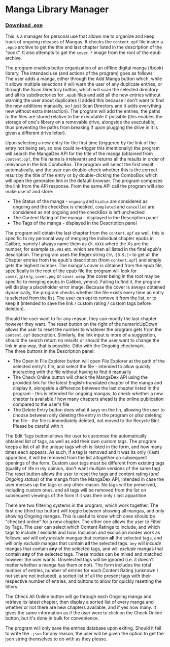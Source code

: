 # Manga Library Manager
### [Download .exe](https://github.com/ErisLoona/Manga-Library-Manager/releases/tag/v1.6)
This is a manager for personal use that allows me to organize and keep track of ongoing releases of Mangas. It checks the `content.opf` file inside a `.epub` archive to get the title and last chapter listed in the description of the "book". It also attempts to get the `cover.*` image from the root of the epub archive.<br />

The program enables better organization of an offline digital manga (/book) library. The intended use (and actions of the program) goes as follows:<br />
The user adds a manga, either through the Add Manga button which, while it allows multiple selections it will warn the user of any duplicate entries, or through the Scan Directory button, which will scan the selected directory and all its subdirectories for `.epub` files and add all the new entries without warning the user about duplicates (I added this because I don't want to find the new additions manually, so I just Scan Directory and it adds everything new without extra interaction). The program will add the entries, the paths to the files are stored relative to the executable if possible (this enables the storage of one's library on a removable drive, alongside the executable, thus preventing the paths from breaking if upon plugging the drive in it is given a different drive letter).<br />

Upon selecting a new entry for the first time (triggered by the link of the entry not being set, so one could re-trigger this intentionally) the program will search the MangaDex API for the title of the manga (obtained from `content.opf`, the file name is irrelevant) and returns all the results in order of relevance in the link ComboBox. The program will select the first result automatically, and the user can double-check whether this is the correct result by the title of the entry or by double-clicking the ComboBox which will open the generated link in the default browser. The program composes the link from the API response. From the same API call the program will also make use of and store:<br />

- The Status of the manga - `ongoing` and `hiatus` are considered as ongoing and the checkBox is checked, `completed` and `cancelled` are considered as not ongoing and the checkBox is left unchecked<br />
- The Content Rating of the manga - displayed in the Description panel<br />
- The Tags of the manga - displayed in the Description panel

The program will obtain the last chapter from the `content.opf` as well, this is specific to my personal way of merging the individual chapter epubs in Calibre, namely I always name them as `Ch.XXXX` where the Xs are the number, for example `Ch.001` etc. which are then all listed in the final epub's description. The program uses the Regex string `Ch\.[0-9.]+` to get all the Chapter entries from the epub's description (from `content.opf`) and simply gets the highest number. The manga's cover is obtained from the epub file, specifically in the root of the epub file the program will look for `cover.jp(e)g`, `cover.png` or `cover.webp` (the cover being in the root may be specific to merging epubs in Calibre, ymmv). Failing to find it, the program will display a placeholder error image. Because the cover is always obtained dynamically, the program checks whether the file exists every time an entry is selected from the list. The user can opt to remove it from the list, or to keep it (intended to save the link / custom rating / custom tags before deletion).<br />

Should the user want to for any reason, they can modify the last chapter however they want. The reset button on the right of the numericUpDown allows the user to reset the number to whatever the program gets from the `content.opf` description. Similarly, the link input is more of a suggestion, should the search return no results or should the user want to change the link in any way, that is possible. Ditto with the Ongoing checkmark.<br />
The three buttons in the Description panel:<br />
- The Open in File Explorer button will open File Explorer at the path of the selected entry's file, and select the file - intended to allow quickly interacting with the file without having to find it manually<br />
- The Check Online button will check the MangaDex API using the provided link for the latest English-translated chapter of the manga and display it, alongside a difference between the last chapter listed in the program - this is intended for ongoing mangas, to check whether a new chapter is available / how many chapters ahead is the online publication compared to the user's file<br />
- The Delete Entry button does what it says on the tin, allowing the user to choose between only deleting the entry in the program or *also* deleting the file - the file is immediately deleted, not moved to the Recycle Bin! Please be careful with it

The Edit Tags button allows the user to customize the automatically obtained list of tags, as well as add their own custom tags. The program keeps a list of all the unique tags which is listed in the form, and how many times each appears. As such, if a tag is removed and it was its only (/last) apparition, it will be removed from the list altogether on subsequent openings of the form. Custom user tags must be different from existing tags (quality of life in my opinion, don't want multiple versions of the same tag). The reset button allows the user to reset the tags and content rating (*and Ongoing status*) of the manga from the MangaDex API, intended in case the user messes up the tags or any other reason. No tags will be preserved, including custom ones, and all tags will be removed from the list on subsequent viewings of the form if it was their only / last apparition.<br />

There are two filtering systems in the program, which work together. The first one (third top button) will toggle between showing all mangas, and only showing Ongoing mangas. This is useful to know which ones should be "checked online" for a new chapter. The other one allows the user to Filter by Tags. The user can select which Content Ratings to include, and which tags to include / exclude and how. Inclusion and exclusion modes work as follows: `and` will only *include* mangas that contain **all** the selected tags, and will only *exclude* mangas that contain **all** the selected tags. `any` will *include* mangas that contain **any** of the selected tags, and will *exclude* mangas that contain **any** of the selected tags. These modes can be mixed and matched however the user wants. Unselected tags will be ignored (i.e. it doesn't matter whether a manga has them or not). The form includes the total number of entries, number of entries for each Content Rating (unknown / not set are not included), a sorted list of all the present tags with their respective number of entries, and buttons to allow for quickly resetting the filters.<br />

The Check All Online button will go through each Ongoing manga and retrieve its latest chapter, then display a sorted list of every manga and whether or not there are new chapters available, and if yes how many. It gives the same information as if the user were to click on the Check Online button, but it's done in bulk for convenience.<br />

The program will only save the entries database upon exiting. Should it fail to write the `.json` for any reason, the user will be given the option to get the json string themselves to do with as they please.
